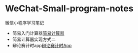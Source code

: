 # WeChat-Small-program-notes

微信小程序学习笔记

* 简易入门计算器[简易计算器](01calculate/README.md)
* 简易计算器实现方式二
* 辩论赛计时app[辩论赛计时App](03bianlunsaitimerapp/readme.md)

